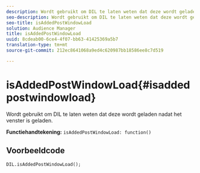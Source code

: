 ```yaml
---
description: Wordt gebruikt om DIL te laten weten dat deze wordt geladen nadat het venster is geladen.
seo-description: Wordt gebruikt om DIL te laten weten dat deze wordt geladen nadat het venster is geladen.
seo-title: isAddedPostWindowLoad
solution: Audience Manager
title: isAddedPostWindowLoad
uuid: 8cdeab00-6ce4-4f07-bb63-41425369a5b7
translation-type: tm+mt
source-git-commit: 212ec8641068a9ed4c620987bb18586ee8c7d519

---
```



# isAddedPostWindowLoad{#isaddedpostwindowload}

Wordt gebruikt om DIL te laten weten dat deze wordt geladen nadat het venster is geladen.

**Functiehandtekening:** `isAddedPostWindowLoad: function()`

<!--
r_dil_added_post_window_load.xml
-->

## Voorbeeldcode

```
DIL.isAddedPostWindowLoad();
```
